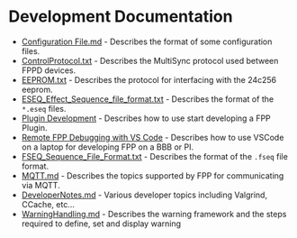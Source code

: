 # Development Documentation

- [Configuration File.md](./Configuration_Files.md) - Describes the format of some configuration files.
- [ControlProtocol.txt](./ControlProtocol.txt) - Describes the MultiSync protocol used between FPPD devices.
- [EEPROM.txt](./EEPROM.txt) - Describes the protocol for interfacing with the 24c256 eeprom.
- [ESEQ_Effect_Sequence_file_format.txt](./ESEQ_Effect_Sequence_file_format.txt) - Describes the format of the `*.eseq` files.
- [Plugin Development](./Plugin_Development.md) - Describes how to use start developing a FPP Plugin.
- [Remote FPP Debugging with VS Code](./FPP-with-vs-code.md) - Describes how to use VSCode on a laptop for developing FPP on a BBB or PI.
- [FSEQ_Sequence_File_Format.txt](./FSEQ_Sequence_File_Format.txt) - Describes the format of the `.fseq` file format.
- [MQTT.md](./MQTT.md) - Describes the topics supported by FPP for communicating via MQTT.
- [DeveloperNotes.md](./DeveloperNotes.md) - Various developer topics including Valgrind, CCache, etc...
- [WarningHandling.md](.WarningHandling.md) - Describes the warning framework and the steps required to define, set and display warning


